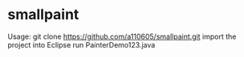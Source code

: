 # smallpaint
Usage:
	git clone https://github.com/a110605/smallpaint.git
	import the project into Eclipse 
	run PainterDemo123.java 